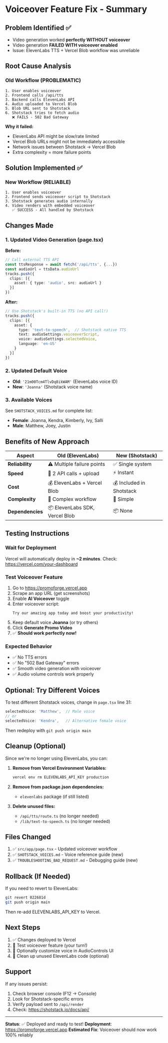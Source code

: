 # Voiceover Feature Fix - Summary

## Problem Identified ✅
- Video generation worked **perfectly WITHOUT voiceover**
- Video generation **FAILED WITH voiceover enabled**
- Issue: ElevenLabs TTS + Vercel Blob workflow was unreliable

## Root Cause Analysis

### Old Workflow (PROBLEMATIC)
```
1. User enables voiceover
2. Frontend calls /api/tts
3. Backend calls ElevenLabs API 
4. Audio uploaded to Vercel Blob
5. Blob URL sent to Shotstack
6. Shotstack tries to fetch audio
   ❌ FAILS - 502 Bad Gateway
```

**Why it failed:**
- ElevenLabs API might be slow/rate limited
- Vercel Blob URLs might not be immediately accessible
- Network issues between Shotstack → Vercel Blob
- Extra complexity = more failure points

## Solution Implemented ✅

### New Workflow (RELIABLE)
```
1. User enables voiceover
2. Frontend sends voiceover script to Shotstack
3. Shotstack generates audio internally
4. Video renders with embedded voiceover
   ✅ SUCCESS - All handled by Shotstack
```

## Changes Made

### 1. Updated Video Generation (page.tsx)
**Before:**
```typescript
// Call external TTS API
const ttsResponse = await fetch('/api/tts', {...})
const audioUrl = ttsData.audioUrl
tracks.push({
  clips: [{
    asset: { type: 'audio', src: audioUrl }
  }]
})
```

**After:**
```typescript
// Use Shotstack's built-in TTS (no API call!)
tracks.push({
  clips: [{
    asset: {
      type: 'text-to-speech',  // Shotstack native TTS
      text: audioSettings.voiceoverScript,
      voice: audioSettings.selectedVoice,
      language: 'en-US'
    }
  }]
})
```

### 2. Updated Default Voice
- **Old**: `'21m00Tcm4TlvDq8ikWAM'` (ElevenLabs voice ID)
- **New**: `'Joanna'` (Shotstack voice name)

### 3. Available Voices
See `SHOTSTACK_VOICES.md` for complete list:
- **Female**: Joanna, Kendra, Kimberly, Ivy, Salli
- **Male**: Matthew, Joey, Justin

## Benefits of New Approach

| Aspect | Old (ElevenLabs) | New (Shotstack) |
|--------|------------------|-----------------|
| **Reliability** | ⚠️ Multiple failure points | ✅ Single system |
| **Speed** | 🐌 2 API calls + upload | ⚡ Instant |
| **Cost** | 💰 ElevenLabs + Vercel Blob | 💰 Included in Shotstack |
| **Complexity** | 🔧 Complex workflow | 🔧 Simple |
| **Dependencies** | 📦 ElevenLabs SDK, Vercel Blob | 📦 None |

## Testing Instructions

### Wait for Deployment
Vercel will automatically deploy in **~2 minutes**. Check: https://vercel.com/your-dashboard

### Test Voiceover Feature
1. Go to https://promoforge.vercel.app
2. Scrape an app URL (get screenshots)
3. Enable **AI Voiceover** toggle
4. Enter voiceover script:
   ```
   Try our amazing app today and boost your productivity!
   ```
5. Keep default voice **Joanna** (or try others)
6. Click **Generate Promo Video**
7. ✅ **Should work perfectly now!**

### Expected Behavior
- ✅ No TTS errors
- ✅ No "502 Bad Gateway" errors  
- ✅ Smooth video generation with voiceover
- ✅ Audio volume controls work properly

## Optional: Try Different Voices

To test different Shotstack voices, change in `page.tsx` line 31:

```typescript
selectedVoice: 'Matthew',  // Male voice
// or
selectedVoice: 'Kendra',   // Alternative female voice
```

Then redeploy with `git push origin main`

## Cleanup (Optional)

Since we're no longer using ElevenLabs, you can:

1. **Remove from Vercel Environment Variables:**
   ```bash
   vercel env rm ELEVENLABS_API_KEY production
   ```

2. **Remove from package.json dependencies:**
   - `elevenlabs` package (if still listed)

3. **Delete unused files:**
   - `/api/tts/route.ts` (no longer needed)
   - `/lib/text-to-speech.ts` (no longer needed)

## Files Changed

1. ✅ `src/app/page.tsx` - Updated voiceover workflow
2. ✅ `SHOTSTACK_VOICES.md` - Voice reference guide (new)
3. ✅ `TROUBLESHOOTING_BAD_REQUEST.md` - Debugging guide (new)

## Rollback (If Needed)

If you need to revert to ElevenLabs:

```bash
git revert 022681d
git push origin main
```

Then re-add ELEVENLABS_API_KEY to Vercel.

## Next Steps

1. ✅ Changes deployed to Vercel
2. 🧪 Test voiceover feature (your turn!)
3. 🎨 Optionally customize voice in AudioControls UI
4. 🧹 Clean up unused ElevenLabs code (optional)

## Support

If any issues persist:
1. Check browser console (F12 → Console)
2. Look for Shotstack-specific errors
3. Verify payload sent to `/api/render`
4. Check: https://shotstack.io/docs/api/

---

**Status**: ✅ Deployed and ready to test!
**Deployment**: https://promoforge.vercel.app
**Estimated Fix**: Voiceover should now work 100% reliably

